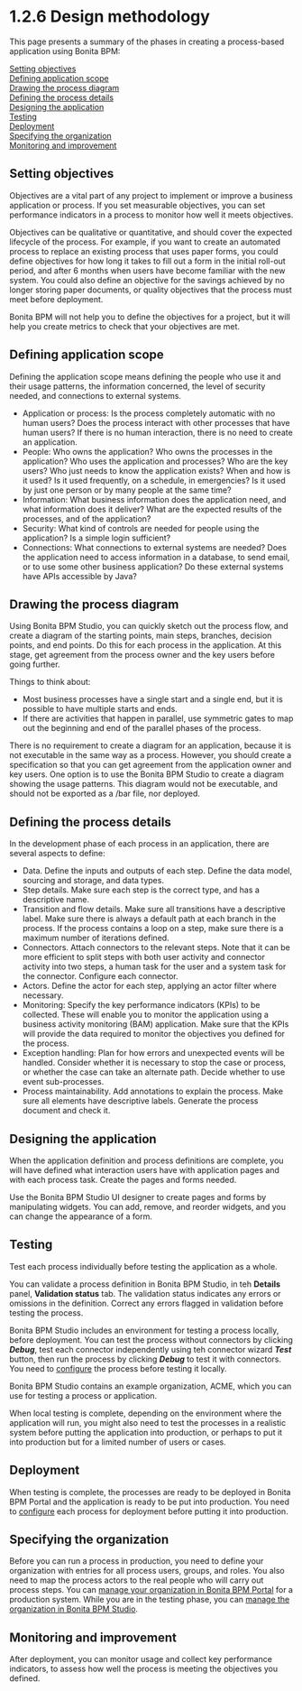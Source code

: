 # 1.2.6 Design methodology

This page presents a summary of the phases in creating a process-based application using
Bonita BPM:

[Setting objectives](#L513)  
[Defining application scope](#Defining)  
[Drawing the process diagram](#Drawing)  
[Defining the process details](#Defining1)  
[Designing the application](#Designing)  
[Testing](#Testing)  
[Deployment](#Deploying)  
[Specifying the organization](#Specifying)  
[Monitoring and improvement](#Monitoring)

## Setting objectives

Objectives are a vital part of any project to implement or improve a
business application or process. If you set measurable objectives, you can set performance
indicators in a process to monitor how well it meets objectives.

Objectives can be qualitative or quantitative, and should cover the
expected lifecycle of the process. For example, if you want to create an
automated process to replace an existing process that uses paper forms, you
could define objectives for how long it takes to fill out a form in the initial
roll-out period, and after 6 months when users have become familiar with the
new system. You could also define an objective for the savings achieved by no
longer storing paper documents, or quality objectives that the process must
meet before deployment. 

Bonita BPM will not help you to define the objectives for a project, but it
will help you create metrics to check that your objectives are met.

## Defining application scope

Defining the application scope means defining the people who use it and their
usage patterns, the information concerned, the level of security needed, and
connections to external systems.

* Application or process: Is the process completely automatic with no human users? Does the process interact with other processes that have human users? 
If there is no human interaction, there is no need to create an application.
* People: Who owns the application? Who owns the processes in the application? Who uses the application and processes? Who are the key
users? Who just needs to know the application exists? When and how is
it used? Is it used frequently, on a schedule, in emergencies? Is
it used by just one person or by many people at the same time?
* Information: What business information does the application need, and what
information does it deliver? What are the expected results of the
processes, and of the application?
* Security: What kind of controls are needed for people using the application?
Is a simple login sufficient?
* Connections: What connections to external systems are needed? Does the
application need to access information in a database, to send email, or to use
some other business application? Do these external systems have APIs
accessible by Java?

## Drawing the process diagram

Using Bonita BPM Studio, you can quickly sketch out the process flow, and create
a diagram of the starting points, main steps, branches, decision points, and
end points. Do this for each process in the application. At this stage, get agreement from the process owner and the key
users before going further. 

Things to think about:

* Most business processes have a single start and a single end, but it is
possible to have multiple starts and ends.
* If there are activities that happen in parallel, use symmetric gates to
map out the beginning and end of the parallel phases of the process.

There is no requirement to create a diagram for an application, because it is not executable in the same way as a process. 
However, you should create a specification so that you can get agreement from the application owner and key users. One option is to use the Bonita BPM Studio to create a diagram showing the usage patterns. 
This diagram would not be executable, and should not be exported as a /bar file, nor deployed. 

## Defining the process details

In the development phase of each process in an application, there are several aspects to
define:

* Data. Define the inputs and outputs of each step. Define the data model,
sourcing and storage, and data types. 
* Step details. Make sure each step is the correct type, and has a
descriptive name. 
* Transition and flow details. Make sure all transitions have a descriptive
label. Make sure there is always a default path at each branch in the
process. If the process contains a loop on a step, make sure there is a
maximum number of iterations defined.
* Connectors. Attach connectors to the relevant steps. Note that it can be
more efficient to split steps with both user activity and connector
activity into two steps, a human task for the user and a system task for
the connector. Configure each connector. 
* Actors. Define the actor for each step, applying an actor filter where
necessary.
* Monitoring: Specify the key performance indicators (KPIs) to be collected. These will enable you to
monitor the application using a business activity monitoring (BAM) application. Make sure that the KPIs
will provide the data required to monitor the objectives you defined for
the process.
* Exception handling: Plan for how errors and unexpected events will be
handled. Consider whether it is necessary to stop the case or process, or
whether the case can take an alternate path. Decide whether to use event
sub-processes.
* Process maintainability. Add annotations to explain the process. Make
sure all elements have descriptive labels. Generate the process document and check it.

## Designing the application

When the application definition and process definitions are complete, you will have defined what
interaction users have with application pages and with each process task. Create the pages and forms needed. 

Use the Bonita BPM Studio UI designer to create pages and forms by manipulating widgets.
You can add, remove, and reorder widgets, and
you can change the appearance of a form.

## Testing

Test each process individually before testing the application as a whole.

You can validate a process definition in Bonita BPM Studio, in teh **Details** panel, **Validation status** tab. The validation status 
indicates any errors or omissions in the definition. Correct any errors flagged
in validation before testing the process.

Bonita BPM Studio includes an environment for testing a process locally, before
deployment. You can test the process without connectors by clicking **_Debug_**, test each connector
independently using teh connector wizard **_Test_** button, then run the process by clicking **_Debug_** to test it with connectors. You need to [configure](/process-configuration-overview.html)
the process before testing it locally.

Bonita BPM Studio contains an example organization, ACME, which you can use for testing a
process or application.

When local testing is complete, depending on the environment where the
application will run, you might also need to test the processes in a realistic system
before putting the application into production, or perhaps to put it into production but for
a limited number of users or cases.

## Deployment

When testing is complete, the processes are ready to be deployed in Bonita BPM Portal and the application is ready to be put into production. You need to [configure](/process-configuration-overview.html) each process for
deployment before putting it into production.

## Specifying the organization

Before you can run a process in production, you need to define your organization with entries for all process users,
groups, and roles. You also need to map the process actors to the real people who will carry out process steps. 
You can [manage your organization in Bonita BPM Portal](/organization-in-bonita-bpm-portal-overview.html) for a production system. 
While you are in the testing phase, you can [manage the organization in Bonita BPM Studio](/organization-management-in-bonita-bpm-studio.html).

## Monitoring and improvement

After deployment, you can monitor usage and collect key performance
indicators, to assess how well the process is meeting the objectives you
defined.